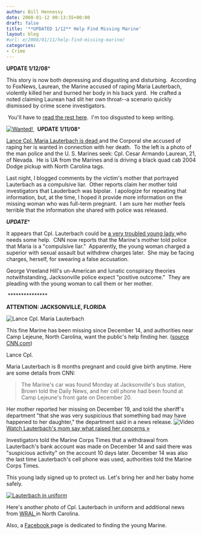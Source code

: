 ```yaml
---
author: Bill Hennessy
date: 2008-01-12 00:13:55+00:00
draft: false
title: '**UPDATED 1/12** Help Find Missing Marine'
layout: blog
#url: e/2008/01/11/help-find-missing-marine/
categories:
- Crime
---
```


****UPDATE 1/12/08*****

This story is now both depressing and disgusting and disturbing.  According to FoxNews, Laurean, the Marine accused of raping Maria Lauterbach, violently killed her and burned her body in his back yard.  He crafted a noted claiming Laurean had slit her own throat--a scenario quickly dismissed by crime scene investigators.

 You'll have to [read the rest here](https://www.foxnews.com/story/0,2933,322285,00.html).  I'm too disgusted to keep writing.

[![Wanted!](https://hennessysview.com/wp-content/uploads/2008/01/12_63_laurean_cesar.thumbnail.jpg)
](https://hennessysview.com/wp-content/uploads/2008/01/12_63_laurean_cesar.jpg)  ****UPDATE 1/11/08*****

[Lance Cpl. Maria Lauterbach is dead ](https://www.cnn.com/2008/CRIME/01/11/missing.marine/index.html)and the Corporal she accused of raping her is wanted in connection with her death.  To the left is a photo of the man police and the U. S. Marines seek: Cpl. Cesar Armando Laurean, 21, of Nevada.  He is UA from the Marines and is driving a black quad cab 2004 Dodge pickup with North Carolina tags.

Last night, I blogged comments by the victim's mother that portrayed Lauterbach as a compulsive liar.  Other reports claim her mother told investigators that Lauderbach was bipolar.  I apologize for repeating that information, but, at the time, I hoped it provide more information on the missing woman who was full-term pregnant.  I am sure her mother feels terrible that the information she shared with police was released.


***UPDATE****




It appears that Cpl. Lauterbach could be [a very troubled young lady ](https://www.cnn.com/2008/CRIME/01/10/missing.marine/index.html)who needs some help.  CNN now reports that the Marine's mother told police that Maria is a "compulsive liar."  Apparently, the young woman charged a superior with sexual assault but withdrew charges later.  She may be facing charges, herself, for swearing a false accusation.




George Vreeland Hill's un-American and lunatic conspiracy theories notwithstanding, Jacksonville police expect "positive outcome."  They are pleading with the young woman to call them or her mother.




 ***************




****ATTENTION: JACKSONVILLE, FLORIDA****


![Lance Cpl. Maria Lauterbach](https://i.l.cnn.net/cnn/2008/US/01/09/missing.marine/art.lauterbach.jpg)


This fine Marine has been missing since December 14, and authorities near Camp Lejeune, North Carolina, want the public's help finding her. ([source CNN.com](https://www.cnn.com/2008/US/01/09/missing.marine/index.html))

Lance Cpl.

Maria Lauterbach is 8 months pregnant and could give birth anytime. Here are some details from CNN:


> The Marine's car was found Monday at Jacksonville's bus station, Brown told the Daily News, and her cell phone had been found at Camp Lejeune's front gate on December 20.

Her mother reported her missing on December 19, and told the sheriff's department "that she was very suspicious that something bad may have happened to her daughter," the department said in a news release. ![Video](https://i.l.cnn.net/cnn/.element/img/2.0/mosaic/tabs/video.gif)
[Watch Lauterbach's mom say what raised her concerns »](https://www.cnn.com/2008/US/01/09/missing.marine/index.html#cnnSTCVideo)

Investigators told the Marine Corps Times that a withdrawal from Lauterbach's bank account was made on December 14 and said there was "suspicious activity" on the account 10 days later. December 14 was also the last time Lauterbach's cell phone was used, authorities told the Marine Corps Times.


This young lady signed up to protect us. Let's bring her and her baby home safely.

[![Lauterbach in uniform](https://hennessysview.com/wp-content/uploads/2008/01/080108_maria_hp.JPG)
](https://hennessysview.com/wp-content/uploads/2008/01/080108_maria_hp.JPG)

Here's another photo of Cpl. Lauterbach in uniform and additional news from [WRAL ](https://www.wral.com/news/local/story/2279410/)in North Carolina.

Also, a [Facebook ](https://www.facebook.com/group.php?gid=8397546550)page is dedicated to finding the young Marine.
